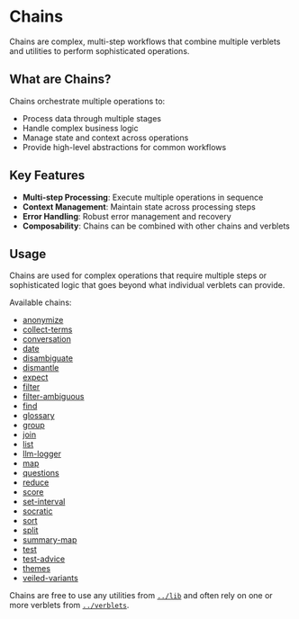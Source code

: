 # Chains

Chains are complex, multi-step workflows that combine multiple verblets and utilities to perform sophisticated operations.

## What are Chains?

Chains orchestrate multiple operations to:
- Process data through multiple stages
- Handle complex business logic
- Manage state and context across operations
- Provide high-level abstractions for common workflows

## Key Features

- **Multi-step Processing**: Execute multiple operations in sequence
- **Context Management**: Maintain state across processing steps
- **Error Handling**: Robust error management and recovery
- **Composability**: Chains can be combined with other chains and verblets

## Usage

Chains are used for complex operations that require multiple steps or sophisticated logic that goes beyond what individual verblets can provide.

Available chains:

- [anonymize](./anonymize)
- [collect-terms](./collect-terms)
- [conversation](./conversation)
- [date](./date)
- [disambiguate](./disambiguate)
- [dismantle](./dismantle)
- [expect](./expect)
- [filter](./filter)
- [filter-ambiguous](./filter-ambiguous)
- [find](./find)
- [glossary](./glossary)
- [group](./group)
- [join](./join)
- [list](./list)
- [llm-logger](./llm-logger)
- [map](./map)
- [questions](./questions)
- [reduce](./reduce)
- [score](./score)
- [set-interval](./set-interval)
- [socratic](./socratic)
- [sort](./sort)
- [split](./split)
- [summary-map](./summary-map)
- [test](./test)
- [test-advice](./test-advice)
- [themes](./themes)
- [veiled-variants](./veiled-variants)

Chains are free to use any utilities from [`../lib`](../lib/README.md) and often rely on one or more verblets from [`../verblets`](../verblets/README.md).

